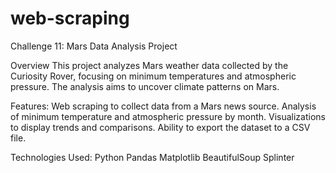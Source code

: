 # web-scraping
Challenge 11: Mars Data Analysis Project

Overview
This project analyzes Mars weather data collected by the Curiosity Rover, focusing on minimum temperatures and atmospheric pressure. The analysis aims to uncover climate patterns on Mars.

Features:
Web scraping to collect data from a Mars news source.
Analysis of minimum temperature and atmospheric pressure by month.
Visualizations to display trends and comparisons.
Ability to export the dataset to a CSV file.

Technologies Used:
Python
Pandas
Matplotlib
BeautifulSoup
Splinter
